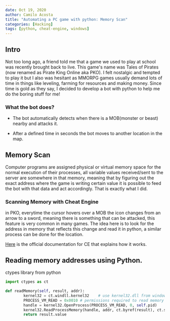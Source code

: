 ```yaml
---
date: Oct 19, 2020
author: Camilo Acosta
title: "Automating a PC game with python: Memory Scan"
categories: [Hacking]
tags: [python, cheat-engine, windows]
---
```


## Intro
Not too long ago, a friend told me that a game we used to play at school was recently brought back to live. This game's name was Tales of Pirates (now renamed as Pirate King Online aka PKO). I felt nostalgic and tempted to play it but I also was hesitant as MMORPG games usually demand lots of time in things like leveling, farming for resources and making money. Since time is gold as they say, I decided to develop a bot with python to help me do the boring stuff for me!

### What the bot does?
- The bot automatically detects when there is a MOB(monster or beast) nearby and attacks it.

- After a defined time in seconds the bot moves to another location in the map.

## Memory Scan
Computer programs are assigned physical or virtual memory space for the normal execution of their processes, all variable values received/sent to the server are somewhere in that memory, meaning that by figuring out the exact address where the game is writing certain value it is possible to feed the bot with that data and act accordingly. That is exactly what I did.

### Scanning Memory with Cheat Engine
in PKO, everytime the cursor hovers over a MOB the icon changes from an arrow to a sword, meaning there is something that can be attacked, this feature is very common in many games. The idea here is to look for the address in memory that reflects this change and read it in python, a similar process can be done for the location.

[Here](https://wiki.cheatengine.org/index.php?title=Cheat_Engine:Memory_Scanning) is the official documentation for CE that explains how it works.

## Reading memory addresses using Python.
ctypes library from python 

```python
import ctypes as ct

def readMemory(self, result, addr):
        kernel32 = ct.windll.kernel32    # use kernel32.dll from windows
        PROCESS_VM_READ = 0x0010 # permissions required to read memory        
        handle = kernel32.OpenProcess(PROCESS_VM_READ, 0, self.pid)
        kernel32.ReadProcessMemory(handle, addr, ct.byref(result), ct.sizeof(result), 0)    
        return result.value
```
